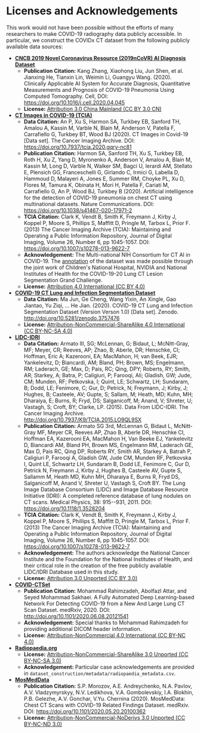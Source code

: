 # Licenses and Acknowledgements
This work would not have been possible without the efforts of many researchers to make COVID-19 radiography data publicly accessible. In particular, we construct the COVIDx CT dataset from the following publicly available data sources:
* **[CNCB 2019 Novel Coronavirus Resource (2019nCoVR) AI Diagnosis Dataset](http://ncov-ai.big.ac.cn/download?lang=en)**
  * **Publication Citation:** Kang Zhang, Xiaohong Liu, Jun Shen, et al. Jianxing He, Tianxin Lin, Weimin Li, Guangyu Wang. (2020). Clinically Applicable AI System for Accurate Diagnosis, Quantitative Measurements and Prognosis of COVID-19 Pneumonia Using Computed Tomography. Cell, DOI: https://doi.org/10.1016/j.cell.2020.04.045
  * **License:** [Attribution 3.0 China Mainland (CC BY 3.0 CN)](https://creativecommons.org/licenses/by/3.0/cn/deed.en)
* **[CT Images in COVID-19 (TCIA)](https://wiki.cancerimagingarchive.net/display/Public/CT+Images+in+COVID-19)**
  * **Data Citation:** An P, Xu S, Harmon SA, Turkbey EB, Sanford TH, Amalou A, Kassin M, Varble N, Blain M, Anderson V, Patella F, Carrafiello G, Turkbey BT, Wood BJ (2020). CT Images in Covid-19 [Data set]. The Cancer Imaging Archive. DOI: https://doi.org/10.7937/tcia.2020.gqry-nc81
  * **Publication Citation:** Harmon SA, Sanford TH, Xu S, Turkbey EB, Roth H, Xu Z, Yang D, Myronenko A, Anderson V, Amalou A, Blain M, Kassin M, Long D, Varble N, Walker SM, Bagci U, Ierardi AM, Stellato E, Plensich GG, Franceschelli G, Girlando C, Irmici G, Labella D, Hammoud D, Malayeri A, Jones E, Summer RM, Choyke PL, Xu D, Flores M, Tamura K, Obinata H, Mori H, Patella F, Cariati M, Carrafiello G, An P, Wood BJ, Turkbey B (2020). Artificial intelligence for the detection of COVID-19 pneumonia on chest CT using multinational datasets. Nature Communications. DOI: https://doi.org/10.1038/s41467-020-17971-2
  * **TCIA Citation:** Clark K, Vendt B, Smith K, Freymann J, Kirby J, Koppel P, Moore S, Phillips S, Maffitt D, Pringle M, Tarbox L, Prior F. (2013) The Cancer Imaging Archive (TCIA): Maintaining and Operating a Public Information Repository, Journal of Digital Imaging, Volume 26, Number 6, pp 1045-1057. DOI: https://doi.org/10.1007/s10278-013-9622-7
  * **Acknowledgement:** The Multi-national NIH Consortium for CT AI in COVID-19. The [annotation](https://covid-segmentation.grand-challenge.org/) of the dataset was made possible through the joint work of Children's National Hospital, NVIDIA and National Institutes of Health for the COVID-19-20 Lung CT Lesion Segmentation Grand Challenge.
  * **License:** [Attribution 4.0 International (CC BY 4.0)](https://creativecommons.org/licenses/by/4.0/)
* **[COVID-19 CT Lung and Infection Segmentation Dataset](https://zenodo.org/record/3757476#.X62Iw2hKiUk)**
  * **Data Citation:** Ma Jun, Ge Cheng, Wang Yixin, An Xingle, Gao Jiantao, Yu Ziqi, … He Jian. (2020). COVID-19 CT Lung and Infection Segmentation Dataset (Version Verson 1.0) [Data set]. Zenodo. http://doi.org/10.5281/zenodo.3757476
  * **License:** [Attribution-NonCommercial-ShareAlike 4.0 International (CC BY-NC-SA 4.0)](https://creativecommons.org/licenses/by-nc-sa/4.0/)
* **[LIDC-IDRI](https://wiki.cancerimagingarchive.net/display/Public/LIDC-IDRI)**
  * **Data Citation:** Armato III, SG; McLennan, G; Bidaut, L; McNitt-Gray, MF; Meyer, CR; Reeves, AP; Zhao, B; Aberle, DR; Henschke, CI; Hoffman, Eric A; Kazerooni, EA; MacMahon, H; van Beek, EJR; Yankelevitz, D; Biancardi, AM; Bland, PH; Brown, MS; Engelmann, RM; Laderach, GE; Max, D; Pais, RC; Qing, DPY; Roberts, RY; Smith, AR; Starkey, A; Batra, P; Caligiuri, P; Farooqi, Ali; Gladish, GW; Jude, CM; Munden, RF; Petkovska, I; Quint, LE; Schwartz, LH; Sundaram, B; Dodd, LE; Fenimore, C; Gur, D; Petrick, N; Freymann, J; Kirby, J; Hughes, B; Casteele, AV; Gupte, S; Sallam, M; Heath, MD; Kuhn, MH; Dharaiya, E; Burns, R; Fryd, DS; Salganicoff, M; Anand, V; Shreter, U; Vastagh, S; Croft, BY; Clarke, LP. (2015). Data From LIDC-IDRI. The Cancer Imaging Archive. http://doi.org/10.7937/K9/TCIA.2015.LO9QL9SX
  * **Publication Citation:** Armato SG 3rd, McLennan G, Bidaut L, McNitt-Gray MF, Meyer CR, Reeves AP, Zhao B, Aberle DR, Henschke CI, Hoffman EA, Kazerooni EA, MacMahon H, Van Beeke EJ, Yankelevitz D, Biancardi AM, Bland PH, Brown MS, Engelmann RM, Laderach GE, Max D, Pais RC, Qing DP, Roberts RY, Smith AR, Starkey A, Batrah P, Caligiuri P, Farooqi A, Gladish GW, Jude CM, Munden RF, Petkovska I, Quint LE, Schwartz LH, Sundaram B, Dodd LE, Fenimore C, Gur D, Petrick N, Freymann J, Kirby J, Hughes B, Casteele AV, Gupte S, Sallamm M, Heath MD, Kuhn MH, Dharaiya E, Burns R, Fryd DS, Salganicoff M, Anand V, Shreter U, Vastagh S, Croft BY.  The Lung Image Database Consortium (LIDC) and Image Database Resource Initiative (IDRI): A completed reference database of lung nodules on CT scans. Medical Physics, 38: 915--931, 2011. DOI: https://doi.org/10.1118/1.3528204
  * **TCIA Citation:** Clark K, Vendt B, Smith K, Freymann J, Kirby J, Koppel P, Moore S, Phillips S, Maffitt D, Pringle M, Tarbox L, Prior F. (2013) The Cancer Imaging Archive (TCIA): Maintaining and Operating a Public Information Repository, Journal of Digital Imaging, Volume 26, Number 6, pp 1045-1057. DOI: https://doi.org/10.1007/s10278-013-9622-7
  * **Acknowledgement:** The authors acknowledge the National Cancer Institute and the Foundation for the National Institutes of Health, and their critical role in the creation of the free publicly available LIDC/IDRI Database used in this study.
  * **License:** [Attribution 3.0 Unported (CC BY 3.0)](https://creativecommons.org/licenses/by/3.0/)
* **[COVID-CTSet](https://www.kaggle.com/mohammadrahimzadeh/covidctset-a-large-covid19-ct-scans-dataset)**
  * **Publication Citation:** Mohammad Rahimzadeh, Abolfazl Attar, and Seyed Mohammad Sakhaei. A Fully Automated Deep Learning-based Network For Detecting COVID-19 from a New And Large Lung CT Scan Dataset. medRxiv, 2020. DOI: http://doi.org/10.1101/2020.06.08.20121541
  * **Acknowledgement:** Special thanks to Mohammad Rahimzadeh for providing additional DICOM header information.
  * **License:** [Attribution-NonCommercial 4.0 International (CC BY-NC 4.0)](https://creativecommons.org/licenses/by-nc/4.0/)
* **[Radiopaedia.org](https://radiopaedia.org/)**
  * **License:** [Attribution-NonCommercial-ShareAlike 3.0 Unported (CC BY-NC-SA 3.0)](https://creativecommons.org/licenses/by-nc-sa/3.0/)
  * **Acknowledgement:** Particular case acknowledgements are provided in `dataset_construction/metadata/radiopaedia_metadata.csv`.
* **[MosMedData](https://mosmed.ai/)**
  * **Publication Citation:** S.P. Morozov, A.E. Andreychenko, N.A. Pavlov, A.V. Vladzymyrskyy, N.V. Ledikhova, V.A. Gombolevskiy, I.A. Blokhin, P.B. Gelezhe, A.V. Gonchar, V.Yu. Chernina (2020). MosMedData: Chest CT Scans with COVID-19 Related Findings Dataset. medRxiv. DOI: https://doi.org/10.1101/2020.05.20.20100362
  * **License:** [Attribution-NonCommercial-NoDerivs 3.0 Unported (CC BY-NC-ND 3.0)](https://creativecommons.org/licenses/by-nc-nd/3.0/)
